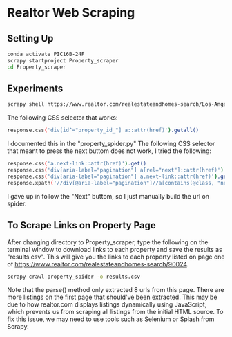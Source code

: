 # Realtor Web Scraping
## Setting Up
```bash
conda activate PIC16B-24F
scrapy startproject Property_scraper
cd Property_scraper
```
## Experiments
```bash
scrapy shell https://www.realtor.com/realestateandhomes-search/Los-Angeles_CA
```
The following CSS selector that works:
```bash
response.css('div[id^="property_id_"] a::attr(href)').getall()
```
I documented this in the "property_spider.py"
The following CSS selector that meant to press the next buttom does not work,
I tried the following:
```bash
response.css('a.next-link::attr(href)').get()
response.css('div[aria-label="pagination"] a[rel="next"]::attr(href)').get()
response.css('div[aria-label="pagination"] a.next-link::attr(href)').get()
response.xpath('//div[@aria-label="pagination"]//a[contains(@class, "next-link")]/@href').get()
```
I gave up in follow the "Next" buttom, so I just manually build the url on spider.

## To Scrape Links on Property Page
After changing directory to Property_scraper, type the following on the terminal window to download links to each property and save the results as "results.csv". This will give you the links to each property listed on page one of https://www.realtor.com/realestateandhomes-search/90024.  
```bash
scrapy crawl property_spider -o results.csv
```
Note that the parse() method only extracted 8 urls from this page. There are more listings on the first page that should've been extracted. This may be due to how realtor.com displays listings dynamically using JavaScript, which prevents us from scraping all listings from the initial HTML source. To fix this issue, we may need to use tools such as Selenium or Splash from Scrapy. 
